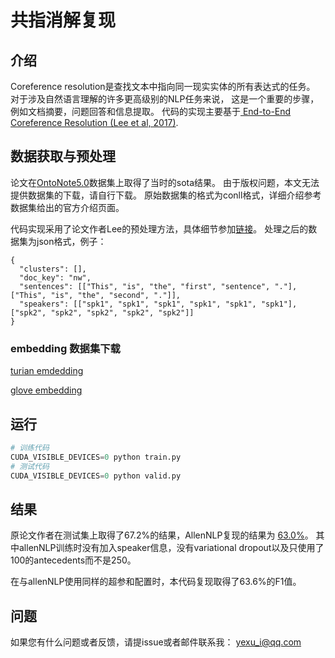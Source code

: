 # 共指消解复现
## 介绍
Coreference resolution是查找文本中指向同一现实实体的所有表达式的任务。
对于涉及自然语言理解的许多更高级别的NLP任务来说，
这是一个重要的步骤，例如文档摘要，问题回答和信息提取。
代码的实现主要基于[ End-to-End Coreference Resolution (Lee et al, 2017)](https://arxiv.org/pdf/1707.07045).


## 数据获取与预处理
论文在[OntoNote5.0](https://allennlp.org/models)数据集上取得了当时的sota结果。
由于版权问题，本文无法提供数据集的下载，请自行下载。
原始数据集的格式为conll格式，详细介绍参考数据集给出的官方介绍页面。

代码实现采用了论文作者Lee的预处理方法，具体细节参加[链接](https://github.com/kentonl/e2e-coref/blob/e2e/setup_training.sh)。
处理之后的数据集为json格式，例子：
```
{
  "clusters": [],
  "doc_key": "nw",
  "sentences": [["This", "is", "the", "first", "sentence", "."], ["This", "is", "the", "second", "."]],
  "speakers": [["spk1", "spk1", "spk1", "spk1", "spk1", "spk1"], ["spk2", "spk2", "spk2", "spk2", "spk2"]]
}
```

### embedding 数据集下载
[turian emdedding](https://lil.cs.washington.edu/coref/turian.50d.txt)

[glove embedding]( https://nlp.stanford.edu/data/glove.840B.300d.zip)



## 运行
```python
# 训练代码
CUDA_VISIBLE_DEVICES=0 python train.py
# 测试代码
CUDA_VISIBLE_DEVICES=0 python valid.py
```

## 结果
原论文作者在测试集上取得了67.2%的结果，AllenNLP复现的结果为 [63.0%](https://allennlp.org/models)。
其中allenNLP训练时没有加入speaker信息，没有variational dropout以及只使用了100的antecedents而不是250。

在与allenNLP使用同样的超参和配置时，本代码复现取得了63.6%的F1值。


## 问题
如果您有什么问题或者反馈，请提issue或者邮件联系我：
yexu_i@qq.com
